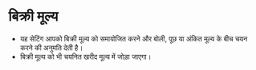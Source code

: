 # **बिक्री मूल्य**

- यह सेटिंग आपको बिक्री मूल्य को समायोजित करने और बोली, पूछ या अंकित मूल्य के बीच चयन करने की अनुमति देती है।
- बिक्री मूल्य को भी चयनित खरीद मूल्य में जोड़ा जाएगा।
